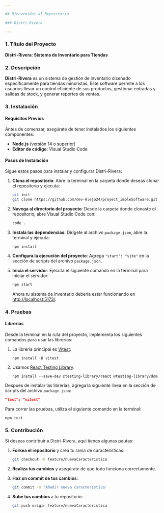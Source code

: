 ```yaml
---

## Bienvenidos al Repositorio

### Distri-Rivera

---
```


### 1. Título del Proyecto
**Distri-Rivera: Sistema de Inventario para Tiendas**

### 2. Descripción
**Distri-Rivera** es un sistema de gestión de inventario diseñado específicamente para tiendas minoristas. Este software permite a los usuarios llevar un control eficiente de sus productos, gestionar entradas y salidas de stock, y generar reportes de ventas.

### 3. Instalación

#### Requisitos Previos
Antes de comenzar, asegúrate de tener instalados los siguientes componentes:
- **Node.js** (versión 14 o superior)
- **Editor de código**: Visual Studio Code

#### Pasos de Instalación
Sigue estos pasos para instalar y configurar Distri-Rivera:

1. **Clona el repositorio**:
   Abre la terminal en la carpeta donde deseas clonar el repositorio y ejecuta:
   ```bash
   git init
   git clone https://github.com/dev-Alejo24/proyect_impleSoftware.git
   ```

2. **Navega al directorio del proyecto**:
   Desde la carpeta donde clonaste el repositorio, abre Visual Studio Code con:
   ```bash
   code .
   ```

3. **Instala las dependencias**:
   Dirígete al archivo `package.json`, abre la terminal y ejecuta:
   ```
   npm install
   ```

4. **Configura la ejecución del proyecto**:
   Agrega `"start": "vite"` en la sección de scripts del archivo `package.json`.

5. **Inicia el servidor**:
   Ejecuta el siguiente comando en la terminal para iniciar el servidor:
   ```bash
   npm start
   ```
   Ahora tu sistema de inventario debería estar funcionando en [http://localhost:5173/](http://localhost:5173/).

### 4. Pruebas

#### Librerías
Desde la terminal en la ruta del proyecto, implementa los siguientes comandos para usar las librerías:

1. La librería principal es [Vitest](https://vitest.dev/):
   ```
   npm install -D vitest
   ```

2. Usamos [React Testing Library](https://testing-library.com/docs/react-testing-library/intro/):
   ```
   npm install --save-dev @testing-library/react @testing-library/dom
   ```

Después de instalar las librerías, agrega la siguiente línea en la sección de scripts del archivo `package.json`:
```json
"test": "vitest"
```
Para correr las pruebas, utiliza el siguiente comando en la terminal:
```
npm test
```

### 5. Contribución
Si deseas contribuir a Distri-Rivera, aquí tienes algunas pautas:

1. **Forkea el repositorio** y crea tu rama de características:
   ```bash
   git checkout -b feature/nuevaCaracteristica
   ```
   
2. **Realiza tus cambios** y asegúrate de que todo funciona correctamente.

3. **Haz un commit de tus cambios**:
   ```bash
   git commit -m 'Añadir nueva característica'
   ```

4. **Sube tus cambios** a tu repositorio:
   ```bash
   git push origin feature/nuevaCaracteristica
   ```
